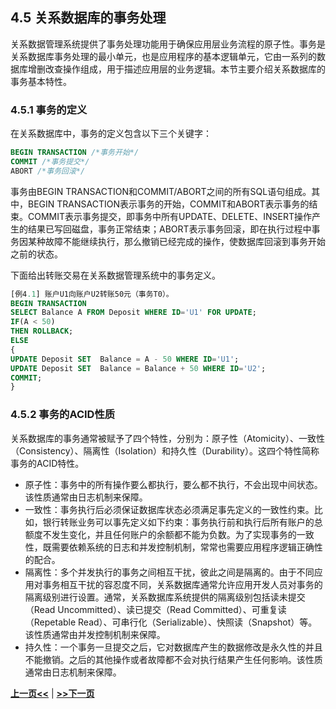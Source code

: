 ## 4.5 关系数据库的事务处理

关系数据管理系统提供了事务处理功能用于确保应用层业务流程的原子性。事务是关系数据库事务处理的最小单元，也是应用程序的基本逻辑单元，它由一系列的数据库增删改查操作组成，用于描述应用层的业务逻辑。本节主要介绍关系数据库的事务基本特性。


### 4.5.1 事务的定义

在关系数据库中，事务的定义包含以下三个关键字：

```SQL
BEGIN TRANSACTION /*事务开始*/
COMMIT /*事务提交*/
ABORT /*事务回滚*/
```
事务由BEGIN TRANSACTION和COMMIT/ABORT之间的所有SQL语句组成。其中，BEGIN TRANSACTION表示事务的开始，COMMIT和ABORT表示事务的结束。COMMIT表示事务提交，即事务中所有UPDATE、DELETE、INSERT操作产生的结果已写回磁盘，事务正常结束；ABORT表示事务回滚，即在执行过程中事务因某种故障不能继续执行，那么撤销已经完成的操作，使数据库回滚到事务开始之前的状态。

下面给出转账交易在关系数据管理系统中的事务定义。
```SQL
[例4.1] 账户U1向账户U2转账50元（事务T0）。
BEGIN TRANSACTION
SELECT Balance A FROM Deposit WHERE ID='U1' FOR UPDATE;
IF(A < 50) 
THEN ROLLBACK; 
ELSE
{
UPDATE Deposit SET  Balance = A - 50 WHERE ID='U1';
UPDATE Deposit SET  Balance = Balance + 50 WHERE ID='U2';
COMMIT;
}
```

### 4.5.2 事务的ACID性质

关系数据库的事务通常被赋予了四个特性，分别为：原子性（Atomicity）、一致性（Consistency）、隔离性（Isolation）和持久性（Durability）。这四个特性简称事务的ACID特性。

* 原子性：事务中的所有操作要么都执行，要么都不执行，不会出现中间状态。该性质通常由日志机制来保障。
* 一致性：事务执行后必须保证数据库状态必须满足事先定义的一致性约束。比如，银行转账业务可以事先定义如下约束：事务执行前和执行后所有账户的总额度不发生变化，并且任何账户的余额都不能为负数。为了实现事务的一致性，既需要依赖系统的日志和并发控制机制，常常也需要应用程序逻辑正确性的配合。
* 隔离性：多个并发执行的事务之间相互干扰，彼此之间是隔离的。由于不同应用对事务相互干扰的容忍度不同，关系数据库通常允许应用开发人员对事务的隔离级别进行设置。通常，关系数据库系统提供的隔离级别包括读未提交（Read Uncommitted）、读已提交（Read Committed）、可重复读（Repetable Read）、可串行化（Serializable）、快照读（Snapshot）等。该性质通常由并发控制机制来保障。
* 持久性：一个事务一旦提交之后，它对数据库产生的数据修改是永久性的并且不能撤销。之后的其他操作或者故障都不会对执行结果产生任何影响。该性质通常由日志机制来保障。


[**上一页<<**](chapter4.4.md) | [**>>下一页**](chapter4.6-D.md)













